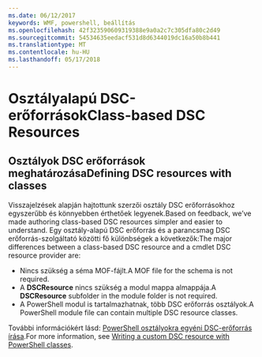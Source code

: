 ```yaml
---
ms.date: 06/12/2017
keywords: WMF, powershell, beállítás
ms.openlocfilehash: 42f323590609319388e9a0a2c7c305dfa80c2d49
ms.sourcegitcommit: 54534635eedacf531d8d6344019dc16a50b8b441
ms.translationtype: MT
ms.contentlocale: hu-HU
ms.lasthandoff: 05/17/2018
---
```

# <a name="class-based-dsc-resources"></a><span data-ttu-id="8e582-102">Osztályalapú DSC-erőforrások</span><span class="sxs-lookup"><span data-stu-id="8e582-102">Class-based DSC Resources</span></span>

## <a name="defining-dsc-resources-with-classes"></a><span data-ttu-id="8e582-103">Osztályok DSC erőforrások meghatározása</span><span class="sxs-lookup"><span data-stu-id="8e582-103">Defining DSC resources with classes</span></span>

<span data-ttu-id="8e582-104">Visszajelzések alapján hajtottunk szerzői osztály DSC erőforrásokhoz egyszerűbb és könnyebben érthetőek legyenek.</span><span class="sxs-lookup"><span data-stu-id="8e582-104">Based on feedback, we’ve made authoring class-based DSC resources simpler and easier to understand.</span></span>
<span data-ttu-id="8e582-105">Egy osztály-alapú DSC erőforrás és a parancsmag DSC erőforrás-szolgáltató közötti fő különbségek a következők:</span><span class="sxs-lookup"><span data-stu-id="8e582-105">The major differences between a class-based DSC resource and a cmdlet DSC resource provider are:</span></span>

* <span data-ttu-id="8e582-106">Nincs szükség a séma MOF-fájlt.</span><span class="sxs-lookup"><span data-stu-id="8e582-106">A MOF file for the schema is not required.</span></span>
* <span data-ttu-id="8e582-107">A **DSCResource** nincs szükség a modul mappa almappája.</span><span class="sxs-lookup"><span data-stu-id="8e582-107">A **DSCResource** subfolder in the module folder is not required.</span></span>
* <span data-ttu-id="8e582-108">A PowerShell modul is tartalmazhatnak, több DSC erőforrás osztályok.</span><span class="sxs-lookup"><span data-stu-id="8e582-108">A PowerShell module file can contain multiple DSC resource classes.</span></span>

<span data-ttu-id="8e582-109">További információkért lásd: [PowerShell osztályokra egyéni DSC-erőforrás írása](https://msdn.microsoft.com/powershell/dsc/authoringresource).</span><span class="sxs-lookup"><span data-stu-id="8e582-109">For more information, see [Writing a custom DSC resource with PowerShell classes](https://msdn.microsoft.com/powershell/dsc/authoringresource).</span></span>
